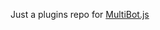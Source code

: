 Just a plugins repo for [MultiBot.js]([https://duckduckgo.com](https://github.com/leshabalenci/multibot.js))
